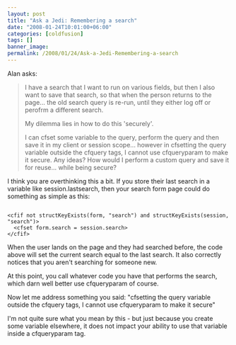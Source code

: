 ```yaml
---
layout: post
title: "Ask a Jedi: Remembering a search"
date: "2008-01-24T10:01:00+06:00"
categories: [coldfusion]
tags: []
banner_image: 
permalink: /2008/01/24/Ask-a-Jedi-Remembering-a-search
---
```


Alan asks:

<blockquote>
<p>
I have a search that I want to run on various fields, but then I also want to save that search, so that when the
person returns to the page... the old search query is re-run, until they either log off or perofrm a different search.

My dilemma lies in how to do this 'securely'.

I can cfset some variable to the query, perform the query and then save it in my client or session scope... however in cfsetting the query variable outside the cfquery tags, I cannot use cfqueryparam to make it secure. Any ideas?  How would I perform a custom query and save it for reuse... while
being secure?
</p>
</blockquote>

I think you are overthinking this a bit. If you store their last search in a variable like session.lastsearch, then your search form page could do something as simple as this:

<code>
&lt;cfif not structKeyExists(form, "search") and structKeyExists(session, "search")&gt;
  &lt;cfset form.search = session.search&gt;
&lt;/cfif&gt;
</code>

When the user lands on the page and they had searched before, the code above will set the current search equal to the last search. It also correctly notices that you aren't searching for someone new.

At this point, you call whatever code you have that performs the search, which darn well better use cfqueryparam of course.

Now let me address something you said: "cfsetting the query variable outside the cfquery tags, I cannot use cfqueryparam to make it secure"

I'm not quite sure what you mean by this - but just because you create some variable elsewhere, it does not impact your ability to use that variable inside a cfqueryparam tag.